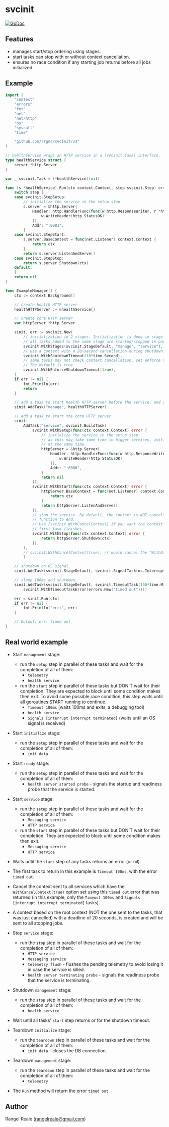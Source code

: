 # svcinit
[![GoDoc](https://godoc.org/github.com/rrgmc/svcinit/v3?status.png)](https://godoc.org/github.com/rrgmc/svcinit/v3)

## Features

- manages start/stop ordering using stages.
- start tasks can stop with or without context cancellation.
- ensures no race condition if any starting job returns before all jobs initialized.

## Example

```go
import (
    "context"
    "errors"
    "fmt"
    "net"
    "net/http"
    "os"
    "syscall"
    "time"

    "github.com/rrgmc/svcinit/v3"
)

// healthService wraps an HTTP service in a [svcinit.Task] interface.
type healthService struct {
    server *http.Server
}

var _ svcinit.Task = (*healthService)(nil)

func (s *healthService) Run(ctx context.Context, step svcinit.Step) error {
    switch step {
    case svcinit.StepSetup:
        // initialize the service in the setup step.
        s.server = &http.Server{
            Handler: http.HandlerFunc(func(w http.ResponseWriter, r *http.Request) {
                w.WriteHeader(http.StatusOK)
            }),
            Addr: ":8081",
        }
    case svcinit.StepStart:
        s.server.BaseContext = func(net.Listener) context.Context {
            return ctx
        }
        return s.server.ListenAndServe()
    case svcinit.StepStop:
        return s.server.Shutdown(ctx)
    default:
    }
    return nil
}

func ExampleManager() {
    ctx := context.Background()

    // create health HTTP server
    healthHTTPServer := &healthService{}

    // create core HTTP server
    var httpServer *http.Server

    sinit, err := svcinit.New(
        // initialization in 2 stages. Initialization is done in stage order, and shutdown in reverse stage order.
        // all tasks added to the same stage are started/stopped in parallel.
        svcinit.WithStages(svcinit.StageDefault, "manage", "service"),
        // use a context with a 20-second cancellation during shutdown.
        svcinit.WithShutdownTimeout(10*time.Second),
        // some tasks may not check context cancellation, set enforce to true to give up waiting after the shutdown timeout.
        // The default is true.
        svcinit.WithEnforceShutdownTimeout(true),
    )
    if err != nil {
        fmt.Println(err)
        return
    }

    // add a task to start health HTTP server before the service, and stop it after.
    sinit.AddTask("manage", healthHTTPServer)

    // add a task to start the core HTTP server.
    sinit.
        AddTask("service", svcinit.BuildTask(
            svcinit.WithSetup(func(ctx context.Context) error {
                // initialize the service in the setup step.
                // as this may take some time in bigger services, initializing here allows other tasks to initialize
                // at the same time.
                httpServer = &http.Server{
                    Handler: http.HandlerFunc(func(w http.ResponseWriter, r *http.Request) {
                        w.WriteHeader(http.StatusOK)
                    }),
                    Addr: ":8080",
                }
                return nil
            }),
            svcinit.WithStart(func(ctx context.Context) error {
                httpServer.BaseContext = func(net.Listener) context.Context {
                    return ctx
                }
                return httpServer.ListenAndServe()
            }),
            // stop the service. By default, the context is NOT cancelled, this method must arrange for the start
            // function to end.
            // Use [svcinit.WithCancelContext] if you want the context to be cancelled automatically after the
            // first task finishes.
            svcinit.WithStop(func(ctx context.Context) error {
                return httpServer.Shutdown(ctx)
            }),
        ),
        // svcinit.WithCancelContext(true), // would cancel the "WithStart" context before calling "WithStop".
        )

    // shutdown on OS signal.
    sinit.AddTask(svcinit.StageDefault, svcinit.SignalTask(os.Interrupt, syscall.SIGTERM))

    // sleep 100ms and shutdown.
    sinit.AddTask(svcinit.StageDefault, svcinit.TimeoutTask(100*time.Millisecond,
        svcinit.WithTimeoutTaskError(errors.New("timed out"))))

    err = sinit.Run(ctx)
    if err != nil {
        fmt.Println("err:", err)
    }

    // Output: err: timed out
}
```

## Real world example

- Start `management` stage:
  - run the `setup` step in parallel of these tasks and wait for the completion of all of them:
    - `telemetry`
    - `health service`
  - run the `start` step in parallel of these tasks but DON'T wait for their completion. They are expected to block
    until some condition makes then exit. To avoid some possible race condition, this step waits until all goroutines 
    START running to continue.
    - `Timeout 100ms` (waits 100ms and exits, a debugging tool)
    - `health service`
    - `Signals [interrupt interrupt terminated]` (waits until an OS signal is received)
- Start `initialize` stage:
  - run the `setup` step in parallel of these tasks and wait for the completion of all of them:
    - `init data`
- Start `ready` stage:
  - run the `setup` step in parallel of these tasks and wait for the completion of all of them:
    - `health server started probe` - signals the startup and readiness probe that the service is started. 
- Start `service` stage:
  - run the `setup` step in parallel of these tasks and wait for the completion of all of them:
    - `Messaging service`
    - `HTTP service`
  - run the `start` step in parallel of these tasks but DON'T wait for their completion. They are expected to block
    until some condition makes then exit.
    - `Messaging service`
    - `HTTP service`
- Waits until the `start` step of any tasks returns an error (or nil).

- The first task to return in this example is `Timeout 100ms`, with the error `timed out`.
- Cancel the context sent to all services which have the `WithCancelContext(true)` option set using this `timed out` 
  error that was returned (in this example, only the `Timeout 100ms` and `Signals [interrupt interrupt terminated]` tasks).
- A context based on the root context (NOT the one sent to the tasks, that was just cancelled) with a deadline of
  20 seconds, is created and will be sent to all stopping jobs.

- Stop `service` stage:
  - run the `stop` step in parallel of these tasks and wait for the completion of all of them:
    - `HTTP service`
    - `Messaging service`
    - `telemetry flush` - flushes the pending telemetry to avoid losing it in case the service is killed.
    - `health server terminating probe` - signals the readiness probe that the service is terminating.
- Shutdown `management` stage:
    - run the `stop` step in parallel of these tasks and wait for the completion of all of them:
        - `health service`

- Wait until all tasks' `start` step returns or for the shutdown timeout.

- Teardown `initialize` stage:
  - run the `teardown` step in parallel of these tasks and wait for the completion of all of them:
    - `init data` - closes the DB connection.
- Teardown `management` stage:
  - run the `teardown` step in parallel of these tasks and wait for the completion of all of them:
    - `telemetry`

- The `Run` method will return the error `timed out`.

## Author

Rangel Reale (rangelreale@gmail.com)

